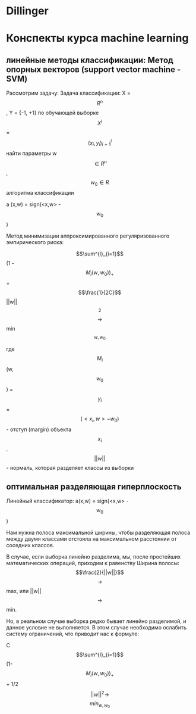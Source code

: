 # Dillinger

# Конспекты курса machine learning
## линейные методы классификации: Метод опорных векторов (support vector machine - SVM)

Рассмотрим задачу:
Задача классификации: X = $$R^n$$, Y = {-1, +1}
по обучающей выборке $$X^l$$ = $$(x_i, y_i)^{l}_{i=1}$$
найти параметры w $$\in R^n$$, $$w_0 \in R$$ алгоритма классификации

a (x,w) = sign(<x,w> - $$w_0$$)

Метод минимизации аппроксимированного регуляризованного эмпирического риска:

$$\sum^{l}_{i=1}$$ (1 - $$M_i(w,w_0))_+$$ + $$\frac{1}{2C}$$ ||w||$$^2$$ $$\rightarrow$$ min$$_{w, w_0}$$

где $$M_i$$(w,$$w_0$$) = $$y_i$$=$$(<x_i, w> - w_{0})$$ - отступ (margin) объекта $$x_i$$. $$||w||$$ - нормаль, которая разделяет классы из выборки

## оптимальная разделяющая гиперплоскость
Линейный классификатор:
a(x,w) = sign(<x,w> - $$w_0$$)

Нам нужна полоса максимальной ширины, чтобы разделяющая полоса между двумя классами отстояла на максимальном расстоянии от соседних классов. 

В случае, если выборка линейно разделима, мы, после простейших математических операций, приходим к равенству 
Ширина полосы:
$$\frac{2}{||w||}$$ $$\rightarrow$$ max, или ||w|| $$\rightarrow$$ min. 

Но, в реальном случае выборка редко бывает линейно разделимой, и данное условие не выполняется. В этом случае необходимо ослабить систему ограничений, что приводит нас к формуле:

C $$\sum^{l}_{i=1}$$ (1-$$M_i (w,w{_0}))_+$$ + 1/2 $$||w||^2\rightarrow$$$$min_{w,{w_0}}$$

